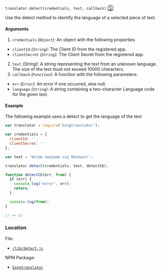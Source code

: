 `translator.detect(credentials, text, callback)`
[&#x24C8;](https://github.com/mattpodwysocki/bingtranslator-node/blob/master/lib/detect.js "View in source")

Use the detect method to identify the language of a selected piece of text.

#### Arguments
1. `credentials` *(`Object`)*: An object with the following properties
  - `clientId` *(`String`)*: The Client ID from the registered app.
  - `clientSecret` *(`String`)*: The Client Secret from the registered app. 
2. `text` *(String)*: A string representing the text from an unknown language. The size of the text must not exceed 10000 characters.
3. `callback` *(`Function`)*: A function with the following parameters.
  - `err` *(`Error`)*: An error if one occurred, else null.
  - `language` *(`String`)*: A string containing a two-character Language code for the given text.  

#### Example 

The following example uses a detect to get the language of the text

```js
var translator = require('bingtranslator');

var credentials = {
  clientId: '',
  clientSecret: ''
};

var text = 'Witam nazywam się Mateusz!';

translator.detect(credentials, text, detectCb);

function detectCb(err, from) {
  if (err) {
    console.log('error', err);
    return;
  }

  console.log(from);
}

// => pl
```

### Location

File:
- [`/lib/detect.js`](https://github.com/mattpodwysocki/bingtranslator-node/blob/master/lib/detect.js)

NPM Package:
- [`bingtranslator`](https://preview.npmjs.com/package/bingtranslator)